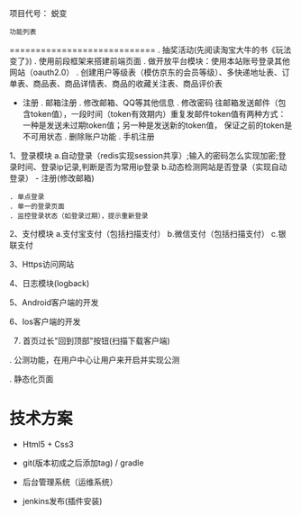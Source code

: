 项目代号： 蜕变

	
	功能列表
============================
  . 抽奖活动(先阅读淘宝大牛的书《玩法变了》)
  . 使用前段框架来搭建前端页面
  . 做开放平台模块：使用本站账号登录其他网站（oauth2.0）
  . 创建用户等级表（模仿京东的会员等级）、多快递地址表、订单表、商品表、商品详情表、商品的收藏关注表、商品评价表

- 注册
  . 邮箱注册
  . 修改邮箱、QQ等其他信息
  . 修改密码
  		往邮箱发送邮件（包含token值），一段时间（token有效期内）重复发邮件token值有两种方式：一种是发送未过期token值；另一种是发送新的token值，
  		保证之前的token是不可用状态
  . 删除账户功能
  . 手机注册

1、登录模块
	a.自动登录（redis实现session共享）;输入的密码怎么实现加密;登录时间、登录ip记录,判断是否为常用ip登录
	b.动态检测网站是否登录（实现自动登录）
	- 注册(修改邮箱)
	
	. 单点登录
	. 单一的登录页面
	. 监控登录状态（如登录过期），提示重新登录

2、支付模块
	a.支付宝支付（包括扫描支付）
	b.微信支付（包括扫描支付）
	c.银联支付

3、Https访问网站

4、日志模块(logback)

5、Android客户端的开发

6、Ios客户端的开发

7. 首页过长"回到顶部"按钮(扫描下载客户端)

. 公测功能，在用户中心让用户来开启并实现公测

. 静态化页面



技术方案
===========================

- Html5 + Css3

- git(版本初成之后添加tag) / gradle

- 后台管理系统（运维系统）

- jenkins发布(插件安装)

